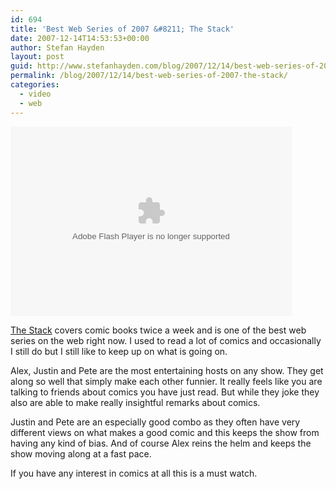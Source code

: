 ```yaml
---
id: 694
title: 'Best Web Series of 2007 &#8211; The Stack'
date: 2007-12-14T14:53:53+00:00
author: Stefan Hayden
layout: post
guid: http://www.stefanhayden.com/blog/2007/12/14/best-web-series-of-2007-the-stack/
permalink: /blog/2007/12/14/best-web-series-of-2007-the-stack/
categories:
  - video
  - web
---
```

<embed src="http://www.pulpsecret.com/embed/player" width="450" height="303" allowScriptAccess="always" FlashVars="video_file=http://www.pulpsecret.com/embed/play/STK_20071206" wmode="transparent" type="application/x-shockwave-flash"></embed>

<a href="http://www.pulpsecret.com">The Stack</a> covers comic books twice a week and is one of the best web series on the web right now. I used to read a lot of comics and occasionally I still do but I still like to keep up on what is going on.

Alex, Justin and Pete are the most entertaining hosts on any show. They get along so well that simply make each other funnier. It really feels like you are talking to friends about comics you have just read. But while they joke they also are able to make really insightful remarks about comics. 

Justin and Pete are an especially good combo as they often have very different views on what makes a good comic and this keeps the show from having any kind of bias. And of course Alex reins the helm and keeps the show moving along at a fast pace.

If you have any interest in comics at all this is a must watch.